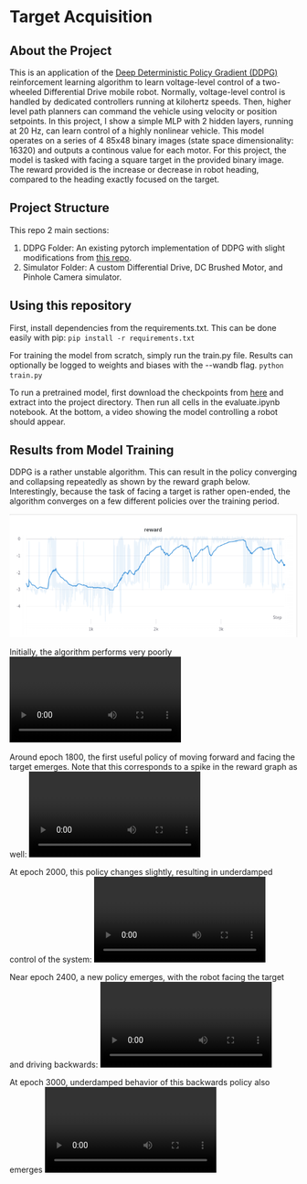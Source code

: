 # Target Acquisition

## About the Project
This is an application of the [Deep Deterministic Policy Gradient (DDPG)](https://arxiv.org/abs/1509.02971) reinforcement learning algorithm to learn voltage-level control of a two-wheeled Differential Drive mobile robot.  Normally, voltage-level control is handled by dedicated controllers running at kilohertz speeds.  Then, higher level path planners can command the vehicle using velocity or position setpoints.  In this project, I show a simple MLP with 2 hidden layers, running at 20 Hz, can learn control of a highly nonlinear vehicle.  This model operates on a series of 4 85x48 binary images (state space dimensionality: 16320) and outputs a continous value for each motor.  For this project, the model is tasked with facing a square target in the provided binary image.  The reward provided is the increase or decrease in robot heading, compared to the heading exactly focused on the target.

## Project Structure
This repo 2 main sections:
1) DDPG Folder: An existing pytorch implementation of DDPG with slight modifications from [this repo](https://github.com/schneimo/ddpg-pytorch).
2) Simulator Folder: A custom Differential Drive, DC Brushed Motor, and Pinhole Camera simulator.

## Using this repository
First, install dependencies from the requirements.txt.  This can be done easily with pip:
`pip install -r requirements.txt`

For training the model from scratch, simply run the train.py file.  Results can optionally be logged to weights and biases with the --wandb flag.
`python train.py`

To run a pretrained model, first download the checkpoints from [here](https://drive.google.com/file/d/1LBug3RBT_DMytyRYjuC9JXjfZyQxGatr/view?usp=sharing) and extract into the project directory.  Then run all cells in the evaluate.ipynb notebook.  At the bottom, a video showing the model controlling a robot should appear.

## Results from Model Training

DDPG is a rather unstable algorithm.  This can result in the policy converging and collapsing repeatedly as shown by the reward graph below.  Interestingly, because the task of facing a target is rather open-ended, the algorithm converges on a few different policies over the training period.

![reward graph](https://github.com/NathanMalta/TargetAcquisition/blob/master/media/imgs/reward.png)

Initially, the algorithm performs very poorly
![epoch 100](https://github.com/NathanMalta/TargetAcquisition/blob/master/media/epoch_visualizations/epoch_100.mp4)

Around epoch 1800, the first useful policy of moving forward and facing the target emerges.  Note that this corresponds to a spike in the reward graph as well:
![epoch 1800](https://github.com/NathanMalta/TargetAcquisition/blob/master/media/epoch_visualizations/epoch_1800.mp4)

At epoch 2000, this policy changes slightly, resulting in underdamped control of the system:
![epoch 2000](https://github.com/NathanMalta/TargetAcquisition/blob/master/media/epoch_visualizations/epoch_2000.mp4)

Near epoch 2400, a new policy emerges, with the robot facing the target and driving backwards:
![epoch 2400](https://github.com/NathanMalta/TargetAcquisition/blob/master/media/epoch_visualizations/epoch_2400.mp4)

At epoch 3000, underdamped behavior of this backwards policy also emerges
![epoch 3000](https://github.com/NathanMalta/TargetAcquisition/blob/master/media/epoch_visualizations/epoch_2400.mp4)